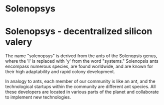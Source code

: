 # Solenopsys 
# Solenopsys - decentralized silicon valery

The name "solenopsys" is derived from the ants of the Solenopsis genus, where the 'i' is replaced with 'y' from the
word "systems." Solenopsis ants encompass numerous species, are found worldwide, and are known for their high
adaptability and rapid colony development.

In analogy to ants, each member of our community is like an ant, and the technological startups within the community are
different ant species. All these developers are located in various parts of the planet and collaborate to implement new
technologies.